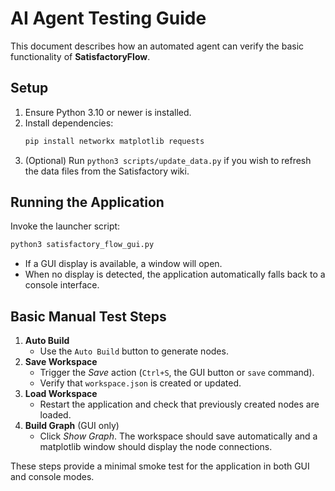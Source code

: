 # AI Agent Testing Guide

This document describes how an automated agent can verify the basic
functionality of **SatisfactoryFlow**.

## Setup
1. Ensure Python 3.10 or newer is installed.
2. Install dependencies:
   ```bash
   pip install networkx matplotlib requests
   ```
3. (Optional) Run `python3 scripts/update_data.py` if you wish to refresh the
   data files from the Satisfactory wiki.

## Running the Application
Invoke the launcher script:
```bash
python3 satisfactory_flow_gui.py
```
- If a GUI display is available, a window will open.
- When no display is detected, the application automatically falls back to a
  console interface.

## Basic Manual Test Steps
1. **Auto Build**
   - Use the `Auto Build` button to generate nodes.
2. **Save Workspace**
   - Trigger the *Save* action (`Ctrl+S`, the GUI button or `save` command).
   - Verify that `workspace.json` is created or updated.
3. **Load Workspace**
   - Restart the application and check that previously created nodes are loaded.
4. **Build Graph** (GUI only)
   - Click *Show Graph*. The workspace should save automatically and a
     matplotlib window should display the node connections.

These steps provide a minimal smoke test for the application in both GUI and
console modes.

